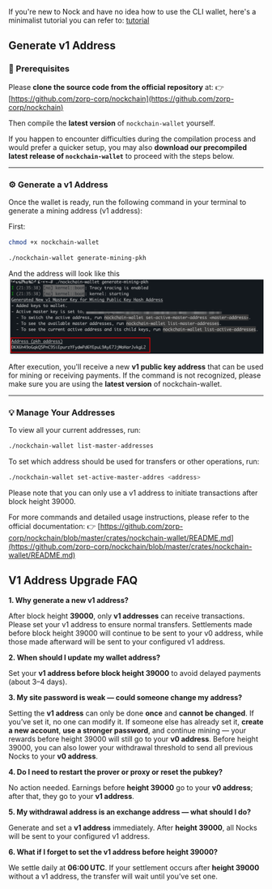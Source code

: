 
If you're new to Nock and have no idea how to use the CLI wallet, here's a minimalist tutorial you can refer to: [tutorial](./cli-wallet.md)



## Generate v1 Address

### 🧩 Prerequisites

Please **clone the source code from the official repository** at:
👉 [https://github.com/zorp-corp/nockchain](https://github.com/zorp-corp/nockchain)

Then compile the **latest version** of `nockchain-wallet` yourself.

If you happen to encounter difficulties during the compilation process and would prefer a quicker setup, you may also **download our precompiled latest release of `nockchain-wallet`** to proceed with the steps below.

---

### ⚙️ Generate a v1 Address

Once the wallet is ready, run the following command in your terminal to generate a mining address (v1 address):

First:
```bash
chmod +x nockchain-wallet
```

```bash
./nockchain-wallet generate-mining-pkh
```

And the address will look like this
![v1-address](./v1-address.png)

After execution, you'll receive a new **v1 public key address** that can be used for mining or receiving payments.
If the command is not recognized, please make sure you are using the **latest version** of nockchain-wallet.

---

### 💡 Manage Your Addresses

To view all your current addresses, run:

```bash
./nockchain-wallet list-master-addresses
```

To set which address should be used for transfers or other operations, run:

```bash
./nockchain-wallet set-active-master-addres <address>
```

Please note that you can only use a v1 address to initiate transactions after block height 39000.

For more commands and detailed usage instructions, please refer to the official documentation:
👉 [https://github.com/zorp-corp/nockchain/blob/master/crates/nockchain-wallet/README.md](https://github.com/zorp-corp/nockchain/blob/master/crates/nockchain-wallet/README.md)



## V1 Address Upgrade FAQ
**1. Why generate a new v1 address?**

After block height **39000**, only **v1 addresses** can receive transactions. Please set your v1 address to ensure normal transfers.
Settlements made before block height 39000 will continue to be sent to your v0 address, while those made afterward will be sent to your configured v1 address.

**2. When should I update my wallet address?**

Set your **v1 address before block height 39000** to avoid delayed payments (about 3–4 days).

**3. My site password is weak — could someone change my address?**

Setting the **v1 address** can only be done **once** and **cannot be changed**.
If you’ve set it, no one can modify it.
If someone else has already set it, **create a new account**, **use a stronger password**, and continue mining — your rewards before height 39000 will still go to your **v0 address**.
Before height 39000, you can also lower your withdrawal threshold to send all previous Nocks to your **v0 address**.

**4. Do I need to restart the prover or proxy or reset the pubkey?**

No action needed.
Earnings before **height 39000** go to your **v0 address**; after that, they go to your **v1 address**.

**5. My withdrawal address is an exchange address — what should I do?**

Generate and set a **v1 address** immediately. After **height 39000**, all Nocks will be sent to your configured v1 address.

**6. What if I forget to set the v1 address before height 39000?**

We settle daily at **06:00 UTC**. If your settlement occurs after **height 39000** without a v1 address, the transfer will wait until you’ve set one.
